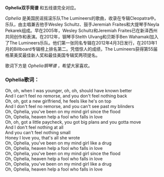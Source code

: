 

**Ophelia双手简谱** 和五线谱完全对应。

_Ophelia_ 是美国民谣摇滚乐队The Lumineers的歌曲，收录在专辑Cleopatra中。乐队，由主唱兼吉他手Wesley
Schultz、鼓手Jeremiah Fraites和大提琴手Neyla Pekarek组成。早在2005年，Wesley Schultz和Jeremiah
Fraites已在新泽西州共同创作和表演。在2012年，钢琴手Stelth Ulvang和贝斯手Ben Wahamaki加入了The
Lumineers乐队。他们第一张同名专辑在2012年4月3日发行，在2013年1月的Billboard专辑榜上排名第二。凭借惊人的成绩，The
Lumineers获得第55届格莱美奖最佳新人奖和最佳美国专辑奖两项提名。

歌词下方是 _Ophelia钢琴谱_ ，希望大家喜欢。

### Ophelia歌词：

Oh, oh, when I was younger, oh, oh, should have known better  
And I can't feel no remorse, and you don't feel nothing back  
Oh, oh, got a new girlfriend, he feels like he's on top  
And I don't feel no remorse, and you can't see past my blinders  
Oh, Ophelia, you've been on my mind girl since the flood  
Oh, Ophelia, heaven help a fool who falls in love  
Oh, oh, got a little paycheck, you got big plans and you gotta move  
And I don't feel nothing at all  
And you can't feel nothing small  
Honey I love you, that's all she wrote  
Oh, Ophelia, you've been on my mind girl like a drug  
Oh, Ophelia, heaven help a fool who falls in love  
Oh, Ophelia, you've been on my mind girl since the flood  
Oh, Ophelia, heaven help a fool who falls in love  
Oh, Ophelia, you've been on my mind girl like a drug  
Oh, Ophelia, heaven help a fool who falls in love

